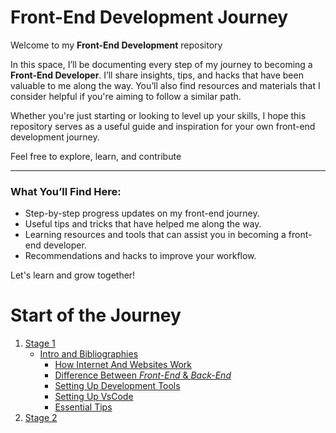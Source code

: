 # Front-End Development Journey

Welcome to my **Front-End Development** repository

In this space, I’ll be documenting every step of my journey to becoming a **Front-End Developer**. I’ll share insights, tips, and hacks that have been valuable to me along the way. You’ll also find resources and materials that I consider helpful if you're aiming to follow a similar path.

Whether you're just starting or looking to level up your skills, I hope this repository serves as a useful guide and inspiration for your own front-end development journey.

Feel free to explore, learn, and contribute

---

### What You’ll Find Here:
- Step-by-step progress updates on my front-end journey.
- Useful tips and tricks that have helped me along the way.
- Learning resources and tools that can assist you in becoming a front-end developer.
- Recommendations and hacks to improve your workflow.

Let's learn and grow together!

# Start of the Journey

1. [Stage 1](Stage-1)
	- [Intro and Bibliographies](/Stage-1/Readme.md)
		- [How Internet And Websites Work](/Stage-1/How-Internet-And-WebSites-Work.md)
		- [Difference Between *Front-End* & *Back-End*](/Stage-1/Difference-Front-End-Back-End.md)
		- [Setting Up Development Tools](/Stage-1/Setting-Up-Development-Tools.md)
		- [Setting Up VsCode](/Stage-1/Vs-Code-Extensions.md)
		- [Essential Tips](/Stage-1/Tips.md)
2. [Stage 2](/Stage-2/)
